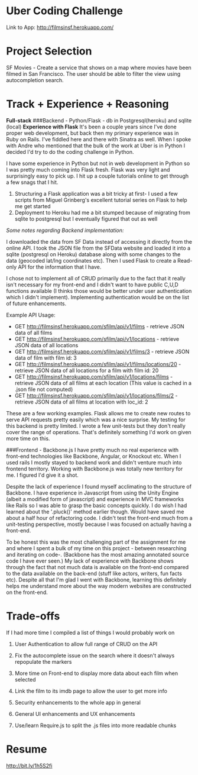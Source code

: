 Uber Coding Challenge
=====================

Link to App: http://filmsinsf.herokuapp.com/

Project Selection
==================
SF Movies - Create a service that shows on a map where movies have been filmed in San Francisco. The user should be able to filter the view using autocompletion search.

Track + Experience + Reasoning
========================
**Full-stack**
###Backend - Python/Flask - db in Postgresql(heroku) and sqlite (local)
**Experience with Flask**
It's been a couple years since I've done proper web development, but back then my primary experience was in Ruby on Rails. I've fiddled here and there with Sinatra as well. When I spoke with Andre who mentioned that the bulk of the work at Uber is in Python I decided I'd try to do the coding challenge in Python. 

I have some experience in Python but not in web development in Python so I was pretty much coming into Flask fresh. Flask was very light and surprisingly easy to pick up. I hit up a couple tutorials online to get through a few snags that I hit.

1. Structuring a Flask application was a bit tricky at first- I used a few scripts from Miguel Grinberg's excellent tutorial series on Flask to help me get started
2. Deployment to Heroku had me a bit stumped because of migrating from sqlite to postgresql but I eventually figured that out as well

*Some notes regarding Backend implementation:*

I downloaded the data from SF Data instead of accessing it directly from the online API. I took the JSON file from the SFData website and loaded it into a sqlite (postgresql on Heroku) database along with some changes to the data (geocoded lat/lng coordinates etc). Then I used Flask to create a Read-only API for the information that I have. 

I chose not to implement all of CRUD primarily due to the fact that it really isn't necessary for my front-end and I didn't want to have public C,U,D functions available (I thinks those would be better under user authentication which I didn't implement). Implementing authentication would be on the list of future enhancements.

Example API Usage:
* GET http://filmsinsf.herokuapp.com/sfilm/api/v1/films      -   retrieve JSON data of all films
* GET http://filmsinsf.herokuapp.com/sfilm/api/v1/locations  -   retrieve JSON data of all locations
* GET http://filmsinsf.herokuapp.com/sfilm/api/v1/films/3 - retrieve JSON data of film with film id: 3
* GET http://filmsinsf.herokuapp.com/sfilm/api/v1/films/locations/20  - retrieve JSON data of all locations for a film with film id: 20
* GET http://filmsinsf.herokuapp.com/sfilm/api/v1/locations/films - retrieve JSON data of all films at each location (This value is cached in a .json file not computed)
* GET http://filmsinsf.herokuapp.com/sfilm/api/v1/locations/films/2 - retrieve JSON data of all films at location with loc_id: 2

These are a few working examples. Flask allows me to create new routes to serve API requests pretty easily which was a nice surprise. My testing for this backend is pretty limited. I wrote a few unit-tests but they don't really cover the range of operations. That's definitely something I'd work on given more time on this.

###Frontend - Backbone.js
I have pretty much no real experience with front-end technologies like Backbone, Angular, or Knockout etc. When I used rails I mostly stayed to backend work and didn't venture much into frontend territory. Working with Backbone.js was totally new territory for me. I figured I'd give it a shot. 

Despite the lack of experience I found myself acclimating to the structure of Backbone. I have experience in Javascript from using the Unity Engine (albeit a modified form of javascript) and experience in MVC frameworks like Rails so I was able to grasp the basic concepts quickly. I do wish I had learned about the '.pluck()' method earlier though. Would have saved me about a half hour of refactoring code. I didn't test the front-end much from a unit-testing perspective, mostly because I was focused on actually having a front-end.

To be honest this was the most challenging part of the assignment for me and where I spent a bulk of my time on this project - between researching and iterating on code-. (Backbone has the most amazing annotated source code I have ever seen.) My lack of experience with Backbone shows through the fact that not much data is available on the front-end compared to the data available on the back-end (stuff like actors, writers, fun facts etc). Despite all that I'm glad I went with Backbone, learning this definitely helps me understand more about the way modern websites are constructed on the front-end. 

Trade-offs
==========
If I had more time I compiled a list of things I would probably work on
1. User Authentication to allow full range of CRUD on the API

2. Fix the autocomplete issue on the search where it doesn't always repopulate the markers

3. More time on Front-end to display more data about each film when selected

4. Link the film to its imdb page to allow the user to get more info

5. Security enhancements to the whole app in general

6. General UI enhancements and UX enhancements

7. Use/learn Require.js to split the .js files into more readable chunks


Resume
==========
http://bit.ly/1h5S2fi

